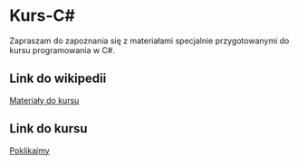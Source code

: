 # Kurs-C#

Zapraszam do zapoznania się z materiałami specjalnie przygotowanymi do kursu programowania w C#.

## Link do wikipedii
[Materiały do kursu](https://github.com/DamianJaszewski/Kurs-C-sharp.wiki.git)

## Link do kursu
[Poklikajmy](https://youtu.be/daIjsicyZBk)
